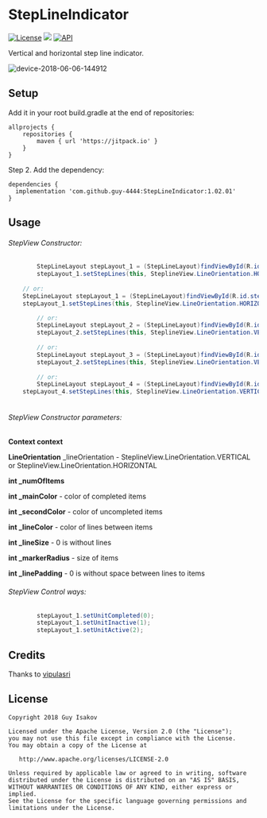 # StepLineIndicator

[![License](https://img.shields.io/badge/License-Apache%202.0-blue.svg)](https://github.com/vlad1m1r990/Lemniscate/blob/master/LICENSE)
[![](https://jitpack.io/v/guy-4444/StepLineIndicator.svg)](https://jitpack.io/#guy-4444/StepLineIndicator)
[![API](https://img.shields.io/badge/API-21%2B-green.svg?style=flat)]()

Vertical and horizontal step line indicator.


![device-2018-06-06-144912](https://user-images.githubusercontent.com/35038142/41039463-2bf1ce0a-69a2-11e8-963a-3e0259757565.png)


## Setup
Add it in your root build.gradle at the end of repositories:
```
allprojects {
	repositories {
		maven { url 'https://jitpack.io' }
	}
}
```

Step 2. Add the dependency:

```
dependencies {
  implementation 'com.github.guy-4444:StepLineIndicator:1.02.01'
}
```
## Usage

###### StepView Constructor:
```java
        StepLineLayout stepLayout_1 = (StepLineLayout)findViewById(R.id.timeLayout_1);
        stepLayout_1.setStepLines(this, SteplineView.LineOrientation.HORIZONTAL, 5, R.color.colorPrimary, android.R.color.darker_gray);
	
	// or:
	StepLineLayout stepLayout_1 = (StepLineLayout)findViewById(R.id.stepLayout_1);
	stepLayout_1.setStepLines(this, SteplineView.LineOrientation.HORIZONTAL, 7, R.color.colorPrimary, android.R.color.darker_gray, R.color.colorPrimary);

        // or:
        StepLineLayout stepLayout_2 = (StepLineLayout)findViewById(R.id.stepLayout_2);
        stepLayout_2.setStepLines(this, SteplineView.LineOrientation.VERTICAL, 12, Color.argb(123, 0, 0, 255), android.R.color.darker_gray, android.R.color.darker_gray, 3, 20, 10);
	
        // or:
        StepLineLayout stepLayout_3 = (StepLineLayout)findViewById(R.id.stepLayout_3);
        stepLayout_2.setStepLines(this, SteplineView.LineOrientation.VERTICAL, 12, Color.argb(123, 0, 0, 255), android.R.color.darker_gray, android.R.color.darker_gray, 3, 20, 10);
	
        // or:
        StepLineLayout stepLayout_4 = (StepLineLayout)findViewById(R.id.stepLayout_4);
	stepLayout_4.setStepLines(this, SteplineView.LineOrientation.VERTICAL, 60, Color.argb(123, 0, 0, 255), android.R.color.darker_gray, android.R.color.darker_gray, 2, 17, 0);
       
```

###### StepView Constructor parameters:

**Context context**

**LineOrientation** _lineOrientation - SteplineView.LineOrientation.VERTICAL or SteplineView.LineOrientation.HORIZONTAL

**int _numOfItems**

**int _mainColor** - color of completed items

**int _secondColor** - color of uncompleted items

**int _lineColor** - color of lines between items

**int _lineSize** - 0 is without lines

**int _markerRadius** - size of items

**int _linePadding** - 0 is without space between lines to items

###### StepView Control ways:
```java
        stepLayout_1.setUnitCompleted(0);
        stepLayout_1.setUnitInactive(1);
        stepLayout_1.setUnitActive(2);
```
## Credits

Thanks to [vipulasri](https://github.com/vipulasri/Timeline-View)

## License

    Copyright 2018 Guy Isakov

    Licensed under the Apache License, Version 2.0 (the "License");
    you may not use this file except in compliance with the License.
    You may obtain a copy of the License at

       http://www.apache.org/licenses/LICENSE-2.0

    Unless required by applicable law or agreed to in writing, software
    distributed under the License is distributed on an "AS IS" BASIS,
    WITHOUT WARRANTIES OR CONDITIONS OF ANY KIND, either express or implied.
    See the License for the specific language governing permissions and
    limitations under the License.
